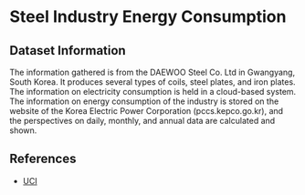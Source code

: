 # Steel Industry Energy Consumption

## Dataset Information
The information gathered is from the DAEWOO Steel Co. Ltd in Gwangyang, South Korea. It produces several types of coils, steel plates, and iron plates. The information on electricity consumption is held in a cloud-based system. The information on energy consumption of the industry is stored on the website of the Korea Electric Power Corporation (pccs.kepco.go.kr), and the perspectives on daily, monthly, and annual data are calculated and shown.

## References
- [UCI](https://archive.ics.uci.edu/dataset/851/steel+industry+energy+consumption)

